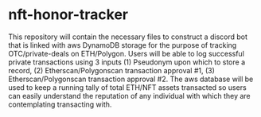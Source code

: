 # nft-honor-tracker
This repository will contain the necessary files to construct a discord bot that is linked with aws DynamoDB storage for the purpose of tracking OTC/private-deals on ETH/Polygon. Users will be able to log successful private transactions using 3 inputs (1) Pseudonym upon which to store a record, (2) Etherscan/Polygonscan transaction approval #1, (3) Etherscan/Polygonscan transaction approval #2. The aws database will be used to keep a running tally of total ETH/NFT assets transacted so users can easily understand the reputation of any individual with which they are contemplating transacting with.
